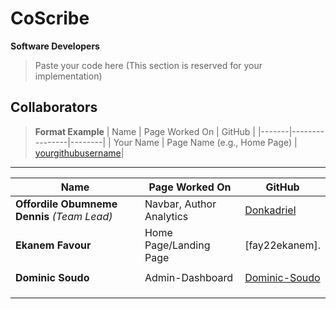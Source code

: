 # CoScribe
**Software Developers**

> Paste your code here (This section is reserved for your implementation)

## Collaborators

> **Format Example**
> | Name  | Page Worked On | GitHub |
> |-------|----------------|--------|
> | Your Name | Page Name (e.g., Home Page) | [yourgithubusername](https://github.com/yourgithubusername)|

---

| Name  | Page Worked On | GitHub |
|-------|----------------|--------|
| **Offordile Obumneme Dennis** *(Team Lead)* | Navbar, Author Analytics | [Donkadriel](https://github.com/Donkadriel)|
| **Ekanem Favour**|Home Page/Landing Page  | [fay22ekanem]. |
| | | |
| **Dominic Soudo**                           |Admin-Dashboard           | [Dominic-Soudo](https://github.com/Dominic-Soudo)|
| | | |
| | | |
| | | |
